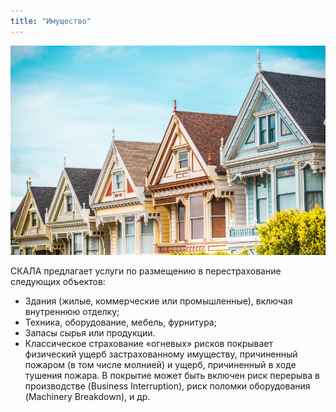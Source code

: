 ```yaml
---
title: "Имущество"
---
```


![full](/assets/images/reinsurance/property.jpg)

СКАЛА предлагает услуги по размещению в перестрахование следующих объектов:

- Здания (жилые, коммерческие или промышленные), включая внутреннюю отделку;
- Техника, оборудование, мебель, фурнитура;
- Запасы сырья или продукции.
- Классическое страхование «огневых» рисков покрывает физический ущерб застрахованному имуществу, причиненный пожаром (в том числе молнией) и ущерб, причиненный в ходе тушения пожара. 
В покрытие может быть включен риск перерыва в производстве (Business Interruption), риск поломки оборудования (Machinery Breakdown), и др. 
